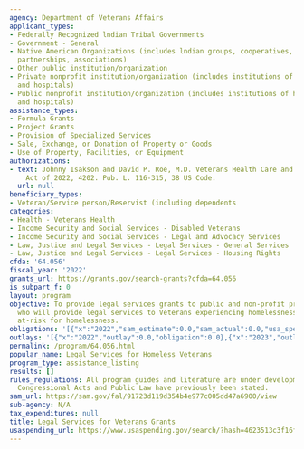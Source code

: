 ```yaml
---
agency: Department of Veterans Affairs
applicant_types:
- Federally Recognized lndian Tribal Governments
- Government - General
- Native American Organizations (includes lndian groups, cooperatives, corporations,
  partnerships, associations)
- Other public institution/organization
- Private nonprofit institution/organization (includes institutions of higher education
  and hospitals)
- Public nonprofit institution/organization (includes institutions of higher education
  and hospitals)
assistance_types:
- Formula Grants
- Project Grants
- Provision of Specialized Services
- Sale, Exchange, or Donation of Property or Goods
- Use of Property, Facilities, or Equipment
authorizations:
- text: Johnny Isakson and David P. Roe, M.D. Veterans Health Care and Benefits Improvement
    Act of 2022, 4202. Pub. L. 116-315, 38 US Code.
  url: null
beneficiary_types:
- Veteran/Service person/Reservist (including dependents
categories:
- Health - Veterans Health
- Income Security and Social Services - Disabled Veterans
- Income Security and Social Services - Legal and Advocacy Services
- Law, Justice and Legal Services - Legal Services - General Services
- Law, Justice and Legal Services - Legal Services - Housing Rights
cfda: '64.056'
fiscal_year: '2022'
grants_url: https://grants.gov/search-grants?cfda=64.056
is_subpart_f: 0
layout: program
objective: To provide legal services grants to public and non-profit private entities
  who will provide legal services to Veterans experiencing homelessness or Veterans
  at-risk for homelessness.
obligations: '[{"x":"2022","sam_estimate":0.0,"sam_actual":0.0,"usa_spending_actual":0.0},{"x":"2023","sam_estimate":11550000.0,"sam_actual":0.0,"usa_spending_actual":11526591.51},{"x":"2024","sam_estimate":11550000.0,"sam_actual":0.0,"usa_spending_actual":18466150.74}]'
outlays: '[{"x":"2022","outlay":0.0,"obligation":0.0},{"x":"2023","outlay":7285327.93,"obligation":11526591.51},{"x":"2024","outlay":0.0,"obligation":18466150.74}]'
permalink: /program/64.056.html
popular_name: Legal Services for Homeless Veterans
program_type: assistance_listing
results: []
rules_regulations: All program guides and literature are under development now. Applicable
  Congressional Acts and Public Law have previously been stated.
sam_url: https://sam.gov/fal/91723d119d354b4e977c005dd47a6900/view
sub-agency: N/A
tax_expenditures: null
title: Legal Services for Veterans Grants
usaspending_url: https://www.usaspending.gov/search/?hash=4623513c3f16f4d49981820b0764e9c9
---
```

